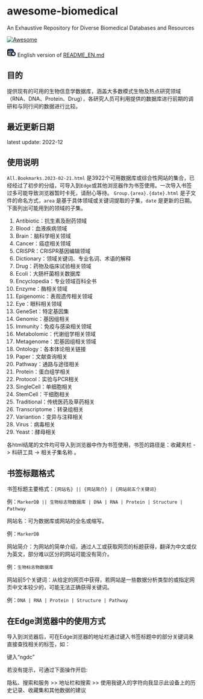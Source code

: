 # awesome-biomedical
An Exhaustive Repository for Diverse Biomedical Databases and Resources

[![Awesome](https://awesome.re/badge.svg)](https://awesome.re)

![ICON](icon-park--database-search.svg) English version of [README_EN.md](README_EN.md)

## 目的
提供现有的可用的生物信息学数据库，涵盖大多数模式生物及热点研究领域（RNA、DNA、Protein、Drug），各研究人员可利用提供的数据库进行前期的调研和与同行间的数据进行比较。

## 最近更新日期
latest update: 2022-12

## 使用说明
`All.Bookmarks.2023-02-21.html` 是3922个可用数据库或综合性网站的集合，已经经过了初步的分组，可导入到`Edge`或其他浏览器作为书签使用。一次导入书签过多可能导致浏览器暂时卡死，请耐心等待。
`Group.{area}.{date}.html` 是子文件的命名方式，`area` 是基于具体领域或关键词提取的子集，`date` 是更新的日期。下面列出可能用到的领域的子集。

1. Antibiotic：抗生素及耐药领域
2. Blood：血液疾病领域
3. Brain：脑科学相关领域
4. Cancer：癌症相关领域
5. CRISPR：CRISPR基因编辑领域
6. Dictionary：领域关键词、专业名词、术语的解释
7. Drug：药物及临床试验相关领域
8. Ecoli：大肠杆菌相关数据库
9. Encyclopedia：专业领域百科全书
10. Enzyme：酶相关领域
11. Epigenomic：表观遗传相关领域
12. Eye：眼科相关领域
13. GeneSet：特定基因集
14. Genomic：基因组相关
15. Immunity：免疫与感染相关领域
16. Metabolomic：代谢组学相关领域
17. Metagenome：宏基因组相关领域
18. Ontology：各本体论相关链接
19. Paper：文献查询相关
20. Pathway：通路与途径相关
21. Protein：蛋白组学相关
22. Protocol：实验与PCR相关
23. SingleCell：单细胞相关
24. StemCell：干细胞相关
25. Traditional：传统医药及草药相关
26. Transcriptome：转录组相关
27. Variantion：变异与注释相关
28. Virus：病毒相关
29. Yeast：酵母相关

各html结尾的文件均可导入到浏览器中作为书签使用，书签的路径是：收藏夹栏 -> 科研工具 -> 相关子集名称 。

## 书签标题格式

书签标题主要格式：`{网站名} || {网站简介} | {网站前五个关键词}`

例：`MarkerDB || 生物标志物数据库 | DNA | RNA | Protein | Structure | Pathway`

网站名：可为数据库或网站的全名或缩写。

例：`MarkerDB`

网站简介：为网站的简单介绍，通过人工或获取网页的标题获得，翻译为中文或仅为英文，部分难以区分的网站可能没有简介。

例：`生物标志物数据库`

网站前5个关键词：从给定的网页中获得，若网站是一些数据分析类型的或指定网页中文本较少的，可能无法正确获得关键词。

例：`DNA | RNA | Protein | Structure | Pathway`

## 在Edge浏览器中的使用方式

导入到浏览器后，可在Edge浏览器的地址栏通过键入书签标题中的部分关键词来直接查找相关的标签，如：

键入“ngdc”

若没有提示，可通过下面操作开启:

隐私、搜索和服务 >> 地址栏和搜索 >> 使用我键入的字符向我显示此设备上的历史记录、收藏集和其他数据的建议
